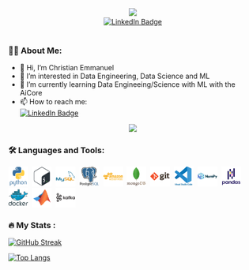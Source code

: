 <div id="header" align="center">
  <img src="https://media.giphy.com/media/jdPMeyv9rn0hZHh8n9/giphy.gif" width="250"/>
</div>
<div id="badges" align="center">
  <a href="https://www.linkedin.com/in/christian-emmanuel-a07479143/">
    <img src="https://img.shields.io/badge/LinkedIn-blue?style=for-the-badge&logo=linkedin&logoColor=white" alt="LinkedIn Badge"/>
  </a>
</div>
<div id="badges" align="center">
<img src="https://komarev.com/ghpvc/?username=c-emman&style=flat-square&color=blue" alt=""/>
</div>

### 👨‍💻 About Me:

- 👋 Hi, I’m Christian Emmanuel
- 👀 I’m interested in Data Engineering, Data Science and ML
- 🌱 I’m currently learning Data Engineeing/Science with ML with the AiCore
- 📫 How to reach me:<div id="badges" >
  <a href="https://www.linkedin.com/in/christian-emmanuel-a07479143/">
    <img src="https://img.shields.io/badge/LinkedIn-blue?style=for-the-badge&logo=linkedin&logoColor=white" width="75" alt="LinkedIn Badge"/>
  </a>
</div>
<div id="header" align="center">
  <img src="https://media.giphy.com/media/1sgetPM00wWqJpVUTl/giphy.gif" width="250"/>
</div>

### :hammer_and_wrench: Languages and Tools:
<div>
  <img src="https://github.com/devicons/devicon/blob/master/icons/python/python-original-wordmark.svg" title="Python" alt="Python" width="40" height="40"/>&nbsp;
    <img src="https://github.com/devicons/devicon/blob/master/icons/bash/bash-original.svg" title="Bash" alt="Bash" width="40" height="40"/>&nbsp;
    <img src="https://github.com/devicons/devicon/blob/master/icons/mysql/mysql-original-wordmark.svg" title="MySQL"  alt="MySQL" width="40" height="40"/>&nbsp;
      <img src="https://github.com/devicons/devicon/blob/master/icons/postgresql/postgresql-original-wordmark.svg" title="PostgreSQL"  alt="PostgreSQL" width="40" height="40"/>&nbsp;
  <img src="https://github.com/devicons/devicon/blob/master/icons/amazonwebservices/amazonwebservices-plain-wordmark.svg" title="AWS" alt="AWS" width="40" height="40"/>&nbsp;
   <img src="https://github.com/devicons/devicon/blob/master/icons/mongodb/mongodb-original-wordmark.svg" title="MongoDB" alt="MongoDB" width="40" height="40"/>&nbsp;
  <img src="https://github.com/devicons/devicon/blob/master/icons/git/git-original-wordmark.svg" title="Git" **alt="Git" width="40" height="40"/>&nbsp;
     <img src="https://github.com/devicons/devicon/blob/master/icons/vscode/vscode-original-wordmark.svg" title="VSCode" alt="VSCode" width="40" height="40"/>&nbsp;
       <img src="https://github.com/devicons/devicon/blob/master/icons/numpy/numpy-original-wordmark.svg" title="NumPy" alt="NumPy" width="40" height="40"/>&nbsp;
       <img src="https://github.com/devicons/devicon/blob/master/icons/pandas/pandas-original-wordmark.svg" title="pandas" alt="pandas" width="40" height="40"/>&nbsp;
         <img src="https://github.com/devicons/devicon/blob/master/icons/docker/docker-original-wordmark.svg" title="docker" alt="docker" width="40" height="40"/>&nbsp;
           <img src="https://github.com/devicons/devicon/blob/master/icons/matlab/matlab-original.svg" title="Matlab" alt="Matlab" width="40" height="40"/>&nbsp;
             <img src="https://github.com/devicons/devicon/blob/master/icons/apachekafka/apachekafka-original-wordmark.svg" title="ApacheKafka" alt="ApacheKafka" width="40" height="40"/>
</div>

### :fire: My Stats :
[![GitHub Streak](http://github-readme-streak-stats.herokuapp.com?user=c-emman&theme=dark&background=000000)](https://git.io/streak-stats)

[![Top Langs](https://github-readme-stats.vercel.app/api/top-langs/?username=c-emman&layout=compact&theme=vision-friendly-dark)](https://github.com/anuraghazra/github-readme-stats)

<!---
c-emman/c-emman is a ✨ special ✨ repository because its `README.md` (this file) appears on your GitHub profile.
You can click the Preview link to take a look at your changes.
--->
